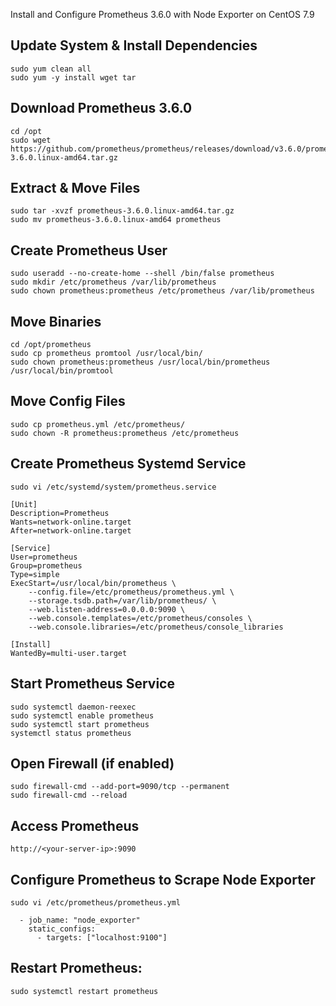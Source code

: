 Install and Configure Prometheus 3.6.0 with Node Exporter on CentOS 7.9
## Update System & Install Dependencies
```
sudo yum clean all
sudo yum -y install wget tar
```
## Download Prometheus 3.6.0
```
cd /opt
sudo wget https://github.com/prometheus/prometheus/releases/download/v3.6.0/prometheus-3.6.0.linux-amd64.tar.gz
```
## Extract & Move Files
```
sudo tar -xvzf prometheus-3.6.0.linux-amd64.tar.gz
sudo mv prometheus-3.6.0.linux-amd64 prometheus
```
## Create Prometheus User
```
sudo useradd --no-create-home --shell /bin/false prometheus
sudo mkdir /etc/prometheus /var/lib/prometheus
sudo chown prometheus:prometheus /etc/prometheus /var/lib/prometheus
```
## Move Binaries
```
cd /opt/prometheus
sudo cp prometheus promtool /usr/local/bin/
sudo chown prometheus:prometheus /usr/local/bin/prometheus /usr/local/bin/promtool
```
## Move Config Files
```
sudo cp prometheus.yml /etc/prometheus/
sudo chown -R prometheus:prometheus /etc/prometheus
```
## Create Prometheus Systemd Service
```
sudo vi /etc/systemd/system/prometheus.service
```
```
[Unit]
Description=Prometheus
Wants=network-online.target
After=network-online.target

[Service]
User=prometheus
Group=prometheus
Type=simple
ExecStart=/usr/local/bin/prometheus \
    --config.file=/etc/prometheus/prometheus.yml \
    --storage.tsdb.path=/var/lib/prometheus/ \
    --web.listen-address=0.0.0.0:9090 \
    --web.console.templates=/etc/prometheus/consoles \
    --web.console.libraries=/etc/prometheus/console_libraries

[Install]
WantedBy=multi-user.target
```
## Start Prometheus Service
```
sudo systemctl daemon-reexec
sudo systemctl enable prometheus
sudo systemctl start prometheus
systemctl status prometheus
```
## Open Firewall (if enabled)
```
sudo firewall-cmd --add-port=9090/tcp --permanent
sudo firewall-cmd --reload
```
## Access Prometheus
```
http://<your-server-ip>:9090
```
## Configure Prometheus to Scrape Node Exporter
```
sudo vi /etc/prometheus/prometheus.yml
```
```
  - job_name: "node_exporter"
    static_configs:
      - targets: ["localhost:9100"]
```
## Restart Prometheus:
```
sudo systemctl restart prometheus
```
